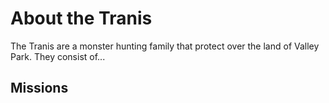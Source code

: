 # About the Tranis
The Tranis are a monster hunting family that protect over the land of Valley Park. They consist of... 


## Missions
